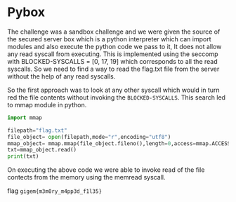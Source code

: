 # Pybox

The challenge was a sandbox challenge and we were given the source of the secured server box which is a python interpreter which can import modules and also execute the python code we pass to it, It does not allow any read syscall from executing. This is implemented using the seccomp with BLOCKED-SYSCALLS = [0, 17, 19] which corresponds to all the read syscalls. So we need to find a way to read the flag.txt file from the server without the help of any read syscalls.

So the first approach was to look at any other syscall which would in turn red the file contents without invoking the `BLOCKED-SYSCALLS`. This search led to mmap module in python.

```python
import mmap

filepath="flag.txt"
file_object= open(filepath,mode="r",encoding="utf8")
mmap_object= mmap.mmap(file_object.fileno(),length=0,access=mmap.ACCESS_READ,offset=0)
txt=mmap_object.read()
print(txt)

```

On executing the above code we were able to invoke read of the file contects from the memory using the memread syscall. 

flag `gigem{m3m0ry_m4pp3d_f1l35}`
